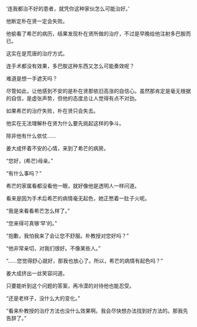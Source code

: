 ‘连我都治不好的患者，就凭你这种家伙怎么可能治好。’

他断定朴在贤一定会失败。

他偷看了希芒的病历，结果发现朴在贤所做的治疗，不过是早晚给他注射多巴胺而已。

这实在是荒唐的治疗方式。

连手术都没有效果，多巴胺这种东西又怎么可能奏效呢？

难道是想一手遮天吗？

尽管如此，让他感到不安的是朴在贤那依旧高涨的自信心。虽然那肯定是毫无根据的自信，是虚张声势，但他的态度总让人觉得有点不对劲。

如果希芒的治疗失败，朴在贤只会失去。

他实在无法理解朴在贤为什么要先挑起这样的争斗。

除非他有什么依仗……

姜大成怀着不安的心情，来到了希芒的病房。

“您好，(希芒)母亲。”

“有什么事吗？”

希芒的家属看都没看他一眼，就好像他是透明人一样问道。

看来是因为手术后希芒的病情毫无起色，她正憋着一肚子火呢。

“我是来看看希芒怎么样了。”

“您来得可真够‘早’的。”

“抱歉，我怕我来了会让您不舒服。朴教授对您好吗？”

“他非常亲切，对我们很好。不像某些人。”

“……您觉得舒心就好，那我也放心了。所以，希芒的病情有起色吗？”

姜大成挤出一丝笑容问道。

只要能听到这个问题的答案，再冷漠的对待他也能忍受。

“还是老样子，没什么大的变化。”

“看来朴教授的治疗方法也没什么效果啊。我会尽快想办法找到好方法的。那我先告辞了。”